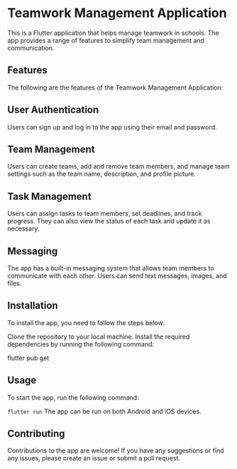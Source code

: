 # Teamwork Management Application

This is a Flutter application that helps manage teamwork in schools. The app provides a range of features to simplify team management and communication.

## Features
The following are the features of the Teamwork Management Application:

## User Authentication
Users can sign up and log in to the app using their email and password.

## Team Management
Users can create teams, add and remove team members, and manage team settings such as the team name, description, and profile picture.

## Task Management
Users can assign tasks to team members, set deadlines, and track progress. They can also view the status of each task and update it as necessary.

## Messaging
The app has a built-in messaging system that allows team members to communicate with each other. Users can send text messages, images, and files.

## Installation
To install the app, you need to follow the steps below:

Clone the repository to your local machine.
Install the required dependencies by running the following command:

flutter pub get

## Usage
To start the app, run the following command:

`flutter run`
The app can be run on both Android and iOS devices.

## Contributing
Contributions to the app are welcome! If you have any suggestions or find any issues, please create an issue or submit a pull request.
